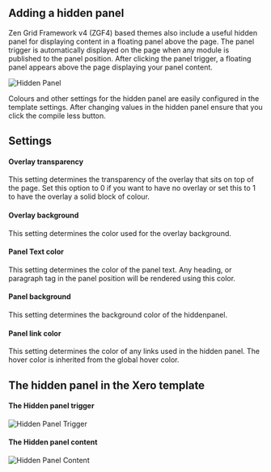 Adding a hidden panel
----

Zen Grid Framework v4 (ZGF4) based themes also include a useful hidden panel for displaying content in a floating panel above the page. The panel trigger is automatically displayed on the page when any module is published to the panel position. After clicking the panel trigger, a floating panel appears above the page displaying your panel content.


![Hidden Panel](../data/images/panel/hiddenpanel.jpg)


Colours and other settings for the hidden panel are easily configured in the template settings. After changing values in the hidden panel ensure that you click the compile less button.

Settings
----

#### Overlay transparency
This setting determines the transparency of the overlay that sits on top of the page. Set this option to 0 if you want to have no overlay or set this to 1 to have the overlay a solid block of colour.

#### Overlay background
This setting determines the color used for the overlay background.

#### Panel Text color
This setting determines the color of the panel text. Any heading, or paragraph tag in the panel position will be rendered using this color.

#### Panel background
This setting determines the background color of the hiddenpanel.

#### Panel link color
This setting determines the color of any links used in the hidden panel. The hover color is inherited from the global hover color.


The hidden panel in the Xero template
----

#### The Hidden panel trigger
![Hidden Panel Trigger](../data/focus2/images/panel/panel-trigger.png)

#### The Hidden panel content
![Hidden Panel Content](../data/focus2/images/panel/hidden-panel.jpg)
